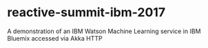 # reactive-summit-ibm-2017
A demonstration of an IBM Watson Machine Learning service in IBM Bluemix accessed via Akka HTTP
